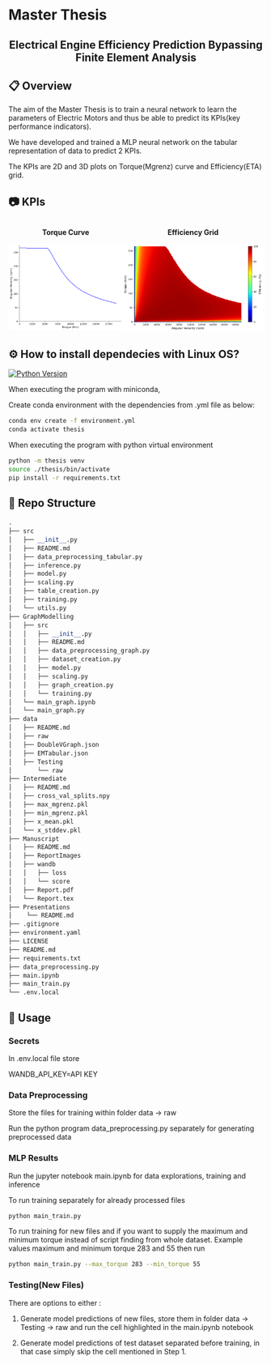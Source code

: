 # Master Thesis

<center><h2>Electrical Engine Efficiency Prediction Bypassing Finite Element Analysis</h2></center>

## 📋 Overview

The aim of the Master Thesis is to train a neural network to learn the parameters of Electric Motors and thus be able to predict its KPIs(key performance indicators). 

We have developed and trained a MLP neural network on the tabular representation of data to predict 2 KPIs. 

The KPIs are 2D and 3D plots on Torque(Mgrenz) curve and Efficiency(ETA) grid.


## 📷 KPIs

<div style="display: flex; justify-content: space-around;">

  <div style="text-align: center;">
    <p><b>Torque Curve</b></p>
    <img src="Manuscript/ReportImages/TorqueCurve.png" alt="Torque Curve" width="250"/>
  </div>

  <div style="text-align: center;">
    <p><b>Efficiency Grid</b></p>
    <img src="Manuscript/ReportImages/EfficiencyGrid.png" alt="Efficiency Grid" width="307"/>
  </div>

</div>


## ⚙️ How to install dependecies with Linux OS?

[![Python Version](https://img.shields.io/badge/python-3.10.14-blue.svg)]()

When executing the program with miniconda,

Create conda environment with the dependencies from .yml file as below:

```bash
conda env create -f environment.yml
conda activate thesis
```

When executing the program with python virtual environment

```bash
python -m thesis venv
source ./thesis/bin/activate
pip install -r requirements.txt
```

## 📁 Repo Structure

```python
.
├── src
│   ├── __init__.py
│   ├── README.md   
│   ├── data_preprocessing_tabular.py
│   ├── inference.py
│   ├── model.py
│   ├── scaling.py
│   ├── table_creation.py
│   ├── training.py
│   └── utils.py
├── GraphModelling
│   ├── src
│   │   ├── __init__.py
│   │   ├── README.md 
│   │   ├── data_preprocessing_graph.py
│   │   ├── dataset_creation.py
│   │   ├── model.py
│   │   ├── scaling.py
│   │   ├── graph_creation.py
│   │   └── training.py
│   └── main_graph.ipynb  
│   └── main_graph.py
├── data
│   ├── README.md   
│   ├── raw
│   ├── DoubleVGraph.json
│   ├── EMTabular.json
│   ├── Testing
│       └── raw
├── Intermediate
│   ├── README.md
│   ├── cross_val_splits.npy
│   ├── max_mgrenz.pkl
│   ├── min_mgrenz.pkl
│   ├── x_mean.pkl
│   └── x_stddev.pkl
├── Manuscript
│   ├── README.md
│   ├── ReportImages
│   ├── wandb
│   │   ├── loss
│   │   └── score
│   ├── Report.pdf
│   └── Report.tex
├── Presentations
│    └── README.md
├── .gitignore
├── environment.yaml
├── LICENSE
├── README.md
├── requirements.txt
├── data_preprocessing.py
├── main.ipynb
├── main_train.py
└── .env.local
```

## 📖 Usage

### Secrets

In .env.local file store
 
WANDB_API_KEY=API KEY

### Data Preprocessing

Store the files for training within folder data -> raw

Run the python program data_preprocessing.py separately for generating preprocessed data

### MLP Results

Run the jupyter notebook main.ipynb for data explorations, training and inference

To run training separately for already processed files

```bash
python main_train.py
```

To run training for new files and if you want to supply the maximum and minimum torque instead of script finding from whole dataset.
Example values maximum and minimum torque 283 and 55 then run

```bash
python main_train.py --max_torque 283 --min_torque 55
```

### Testing(New Files)

There are options to either :

1. Generate model predictions of new files, store them in folder data -> Testing -> raw and run the cell highlighted in the main.ipynb notebook

2. Generate model predictions of test dataset separated before training, in that case simply skip the cell mentioned in Step 1.